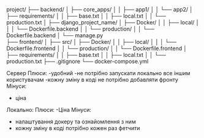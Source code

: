 project/
├── backend/
│   ├── core_apps/
│   │   ├── app1/
│   │   └── app2/
│   ├── requirements/
│   │   ├── base.txt
│   │   ├── local.txt
│   │   └── production.txt
│   ├── django_project_name/
│   ├── Docker/
│   │   ├── local/
│   │   │   └── Dockerfile.backend
│   │   └── production/
│   │       └── Dockerfile.backend
│   └── manage.py  
├── frontend/
│   ├── src/
│   ├── Docker/
│   │   ├── local/
│   │   │   └── Dockerfile.frontend
│   │   └── production/
│   │       └── Dockerfile.frontend
│   ├── requirements/
│   │   ├── base.txt
│   │   ├── local.txt
│   │   └── production.txt
├── .gitignore 
└── docker-compose.yml



 Сервер
 Плюси:
-удобний
-не потрібно запускати локально все іншим користувачам
-кожну зміну в коді не потрібно добавляти фронту
Мінуси:
- ціна

Локально:
Плюси:
-Ціна
Мінуси:
- налаштування докеру та ознайомлення з ним
- кожну зміну в коді потрібно кожен раз фетчити 


























